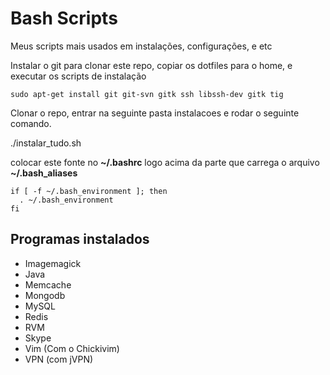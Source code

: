 Bash Scripts
============

Meus scripts mais usados em instalações, configurações, e etc

Instalar o git para clonar este repo, copiar os dotfiles para o home, e executar os scripts de instalação

```sudo apt-get install git git-svn gitk ssh libssh-dev gitk tig```

Clonar o repo, entrar na seguinte pasta instalacoes e rodar o seguinte comando.

./instalar_tudo.sh

colocar este fonte no **~/.bashrc** logo acima da parte que carrega o arquivo **~/.bash_aliases**

```
if [ -f ~/.bash_environment ]; then
  . ~/.bash_environment
fi
```

## Programas instalados
  * Imagemagick
  * Java
  * Memcache
  * Mongodb
  * MySQL
  * Redis
  * RVM
  * Skype
  * Vim (Com o Chickivim)
  * VPN (com jVPN)
